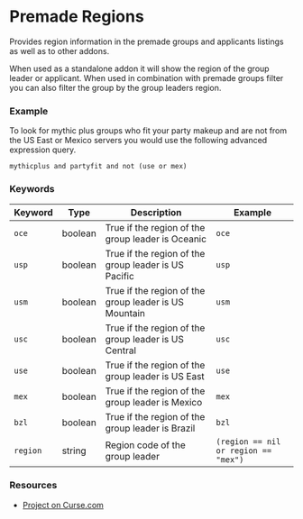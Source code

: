 # Premade Regions

Provides region information in the premade groups and applicants listings as well as to other addons.

When used as a standalone addon it will show the region of the group leader or applicant.  When used in combination with premade groups filter you can also filter the group by the group leaders region.

<h3>Example</h3>

To look for mythic plus groups who fit your party makeup and are not from the US East or Mexico servers you would use the following advanced expression query.

<code>mythicplus and partyfit and not (use or mex)</code>

<h3>Keywords</h3>

<table>
  <thead>
    <tr>
      <th>Keyword</th>
      <th>Type</th>
      <th>Description</th>
      <th>Example</th>
    </tr>
  </thead>
  <tbody>
    <tr>
      <td><code>oce</code></td>
      <td>boolean</td>
      <td>True if the region of the group leader is Oceanic</td>
      <td><code>oce</code></td>
    </tr>
    <tr>
      <td><code>usp</code></td>
      <td>boolean</td>
      <td>True if the region of the group leader is US Pacific</td>
      <td><code>usp</code></td>
    </tr>
    <tr>
      <td><code>usm</code></td>
      <td>boolean</td>
      <td>True if the region of the group leader is US Mountain</td>
      <td><code>usm</code></td>
    </tr>
    <tr>
      <td><code>usc</code></td>
      <td>boolean</td>
      <td>True if the region of the group leader is US Central</td>
      <td><code>usc</code></td>
    </tr>
    <tr>
      <td><code>use</code></td>
      <td>boolean</td>
      <td>True if the region of the group leader is US East</td>
      <td><code>use</code></td>
    </tr>
    <tr>
      <td><code>mex</code></td>
      <td>boolean</td>
      <td>True if the region of the group leader is Mexico</td>
      <td><code>mex</code></td>
    </tr>
    <tr>
      <td><code>bzl</code></td>
      <td>boolean</td>
      <td>True if the region of the group leader is Brazil</td>
      <td><code>bzl</code></td>
    </tr>
    <tr>
      <td><code>region</code></td>
      <td>string</td>
      <td>Region code of the group leader</td>
      <td><code>(region == nil or region == "mex")</code></td>
    </tr>
  </tbody>
</table>

<h3>Resources</h3>
<ul>
  <li><a href="https://mods.curse.com/addons/wow/premade-regions" rel="nofollow">Project on Curse.com</a></li>
</ul>
